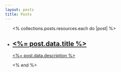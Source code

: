 ```yaml
---
layout: posts
title: Posts
---
```


<ul class="flex flex-col gap-y-3 w-full">
  <% collections.posts.resources.each do |post| %>
    <li class="w-full">
      <a href="<%= post.relative_url %>">
      <article class="post-item card">
        <h2 class="text-white text-lg font-bold">
          <%= post.data.title %>
        </h2>
        <p class="text-gray-300"><%= post.data.description %></p>
      </article>
      </a>
    </li>
  <% end %>
</ul>
